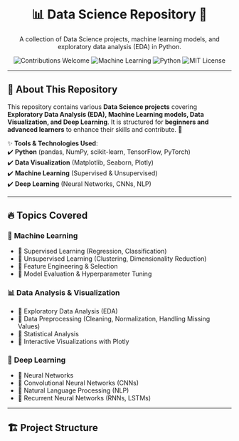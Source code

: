 <div align="center">
  <h1>📊 Data Science Repository 🚀</h1>
  <p>
    A collection of Data Science projects, machine learning models, and exploratory data analysis (EDA) in Python.
  </p>

  ![Contributions Welcome](https://img.shields.io/badge/Contributions-Welcome-brightgreen.svg)
  ![Machine Learning](https://img.shields.io/badge/Machine%20Learning-Projects-blue)
  ![Python](https://img.shields.io/badge/Python-Data%20Science-yellow)
  ![MIT License](https://img.shields.io/badge/License-MIT-red)
</div>

---

## 📌 **About This Repository**
This repository contains various **Data Science projects** covering **Exploratory Data Analysis (EDA), Machine Learning models, Data Visualization, and Deep Learning**. It is structured for **beginners and advanced learners** to enhance their skills and contribute. 🚀  

✨ **Tools & Technologies Used**:  
✔️ **Python** (pandas, NumPy, scikit-learn, TensorFlow, PyTorch)  
✔️ **Data Visualization** (Matplotlib, Seaborn, Plotly)  
✔️ **Machine Learning** (Supervised & Unsupervised)  
✔️ **Deep Learning** (Neural Networks, CNNs, NLP)  

---

## 🔥 **Topics Covered**
### 📂 **Machine Learning**
- 🔹 Supervised Learning (Regression, Classification)  
- 🔹 Unsupervised Learning (Clustering, Dimensionality Reduction)  
- 🔹 Feature Engineering & Selection  
- 🔹 Model Evaluation & Hyperparameter Tuning  

### 📊 **Data Analysis & Visualization**
- 📌 Exploratory Data Analysis (EDA)  
- 📌 Data Preprocessing (Cleaning, Normalization, Handling Missing Values)  
- 📌 Statistical Analysis  
- 📌 Interactive Visualizations with Plotly  

### 🤖 **Deep Learning**
- 🚀 Neural Networks  
- 🚀 Convolutional Neural Networks (CNNs)  
- 🚀 Natural Language Processing (NLP)  
- 🚀 Recurrent Neural Networks (RNNs, LSTMs)  

---

## 🏗 **Project Structure**
